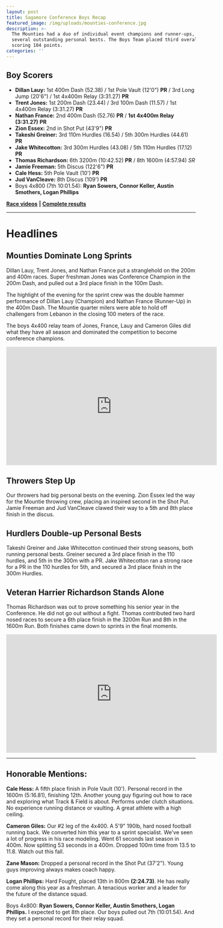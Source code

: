```yaml
---
layout: post
title: Sagamore Conference Boys Recap
featured_image: /img/uploads/mounties-conference.jpg
description: >-
  The Mounties had a duo of individual event champions and runner-ups, and
  several outstanding personal bests. The Boys Team placed third overall,
  scoring 104 points.
categories: ''
---
```

## Boy Scorers

* **Dillan Lauy:** 1st 400m Dash (52.38) / 1st Pole Vault (12'0") **PR** / 3rd Long Jump (20'6") / 1st 4x400m Relay (3:31.27) **PR**
* **Trent Jones:** 1st 200m Dash (23.44) / 3rd 100m Dash (11.57) / 1st 4x400m Relay (3:31.27) **PR**
* **Nathan France:** 2nd 400m Dash (52.76) **PR** / **1st 4x400m Relay (3:31.27)** **PR**
* **Zion Essex:** 2nd in Shot Put (43'9") **PR**
* **Takeshi Greiner:** 3rd 110m Hurdles (16.54) / 5th 300m Hurdles (44.61) **PR**
* **Jake Whitecotton:** 3rd 300m Hurdles (43.08) / 5th 110m Hurdles (17.12) **PR**
* **Thomas Richardson:** 6th 3200m (10:42.52) **PR** / 8th 1600m (4:57.94) _SR_
* **Jamie Freeman:** 5th Discus (122'6") **PR**
* **Cale Hess:** 5th Pole Vault (10') **PR**
* **Jud VanCleave:** 8th Discus (109') **PR**
* Boys 4x800 (7th 10:01.54): **Ryan Sowers, Connor Keller, Austin Smothers, Logan Phillips**

[**Race videos**](https://www.youtube.com/playlist?list=PLxbzc-F6z3wSj9l2yzxhce46PfLKuBVQ6&fbclid=IwAR3Gu-WWDpsQIuwgr2a8p7VWRrWyO8bWL-Lu8uNsUx38Fj4t6PvSAzqX-20) **\|** [**Complete results**](https://www.athletic.net/TrackAndField/MeetResults.aspx?Meet=381359&show=all)

- - -

# Headlines

## Mounties Dominate Long Sprints

Dillan Lauy, Trent Jones, and Nathan France put a stranglehold on the 200m and 400m races. Super freshman Jones was Conference Champion in the 200m Dash, and pulled out a 3rd place finish in the 100m Dash.

The highlight of the evening for the sprint crew was the double hammer performance of Dillan Lauy (Champion) and Nathan France (Runner-Up) in the 400m Dash. The Mountie quarter milers were able to hold off challengers from Lebanon in the closing 100 meters of the race.

The boys 4x400 relay team of Jones, France, Lauy and Cameron Giles did what they have all season and dominated the competition to become conference champions.

<iframe width="560" height="315" src="https://www.youtube.com/embed/iMmIzoRDPiQ" frameborder="0" allow="accelerometer; autoplay; encrypted-media; gyroscope; picture-in-picture" allowfullscreen></iframe>

## Throwers Step Up

Our throwers had big personal bests on the evening. Zion Essex led the way for the Mountie throwing crew, placing an inspired second in the Shot Put. Jamie Freeman and Jud VanCleave clawed their way to a 5th and 8th place finish in the discus.

## Hurdlers Double-up Personal Bests

Takeshi Greiner and Jake Whitecotton continued their strong seasons, both running personal bests. Greiner secured a 3rd place finish in the 110 hurdles, and 5th in the 300m with a PR. Jake Whitecotton ran a strong race for a PR in the 110 hurdles for 5th, and secured a 3rd place finish in the 300m Hurdles.

## Veteran Harrier Richardson Stands Alone

Thomas Richardson was out to prove something his senior year in the Conference. He did not go out without a fight. Thomas contributed two hard nosed races to secure a 6th place finish in the 3200m Run and 8th in the 1600m Run. Both finishes came down to sprints in the final moments.

<iframe width="560" height="315" src="https://www.youtube.com/embed/JCnNlenyN2I?start=645" frameborder="0" allow="accelerometer; autoplay; encrypted-media; gyroscope; picture-in-picture" allowfullscreen></iframe>

- - -

## **Honorable Mentions:**

**Cale Hess:** A fifth place finish in Pole Vault (10'). Personal record in the 1600m (5:16.81), finishing 12th. Another young guy figuring out how to race and exploring what Track & Field is about. Performs under clutch situations. No experience running distance or vaulting. A great athlete with a high ceiling.

**Cameron Giles:** Our #2 leg of the 4x400. A 5'9" 190lb, hard nosed football running back. We converted him this year to a sprint specialist. We've seen a lot of progress in his race modeling. Went 61 seconds last season in 400m. Now splitting 53 seconds in a 400m. Dropped 100m time from 13.5 to 11.8. Watch out this fall.

**Zane Mason:** Dropped a personal record in the Shot Put (37'2"). Young guys improving always makes coach happy.

**Logan Phillips:** Hard Fought, placed 13th in 800m **(2:24.73)**. He has really come along this year as a freshman. A tenacious worker and a leader for the future of the distance squad.

Boys 4x800: **Ryan Sowers, Connor Keller, Austin Smothers, Logan Phillips.** I expected to get 8th place. Our boys pulled out 7th (10:01.54). And they set a personal record for their relay squad.

